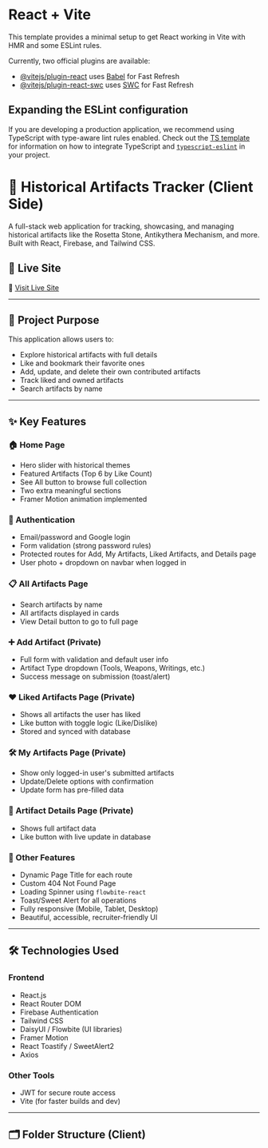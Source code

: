 # React + Vite

This template provides a minimal setup to get React working in Vite with HMR and some ESLint rules.

Currently, two official plugins are available:

- [@vitejs/plugin-react](https://github.com/vitejs/vite-plugin-react/blob/main/packages/plugin-react) uses [Babel](https://babeljs.io/) for Fast Refresh
- [@vitejs/plugin-react-swc](https://github.com/vitejs/vite-plugin-react/blob/main/packages/plugin-react-swc) uses [SWC](https://swc.rs/) for Fast Refresh

## Expanding the ESLint configuration

If you are developing a production application, we recommend using TypeScript with type-aware lint rules enabled. Check out the [TS template](https://github.com/vitejs/vite/tree/main/packages/create-vite/template-react-ts) for information on how to integrate TypeScript and [`typescript-eslint`](https://typescript-eslint.io) in your project.




# 🏺 Historical Artifacts Tracker (Client Side)

A full-stack web application for tracking, showcasing, and managing historical artifacts like the Rosetta Stone, Antikythera Mechanism, and more. Built with React, Firebase, and Tailwind CSS.

## 🚀 Live Site

🔗 [Visit Live Site](https://artifactare.web.app/)

---

## 🎯 Project Purpose

This application allows users to:

- Explore historical artifacts with full details
- Like and bookmark their favorite ones
- Add, update, and delete their own contributed artifacts
- Track liked and owned artifacts
- Search artifacts by name

---

## ✨ Key Features

### 🏠 Home Page
- Hero slider with historical themes
- Featured Artifacts (Top 6 by Like Count)
- See All button to browse full collection
- Two extra meaningful sections
- Framer Motion animation implemented

### 🔐 Authentication
- Email/password and Google login
- Form validation (strong password rules)
- Protected routes for Add, My Artifacts, Liked Artifacts, and Details page
- User photo + dropdown on navbar when logged in

### 📋 All Artifacts Page
- Search artifacts by name
- All artifacts displayed in cards
- View Detail button to go to full page

### ➕ Add Artifact (Private)
- Full form with validation and default user info
- Artifact Type dropdown (Tools, Weapons, Writings, etc.)
- Success message on submission (toast/alert)

### ❤️ Liked Artifacts Page (Private)
- Shows all artifacts the user has liked
- Like button with toggle logic (Like/Dislike)
- Stored and synced with database

### 🛠 My Artifacts Page (Private)
- Show only logged-in user's submitted artifacts
- Update/Delete options with confirmation
- Update form has pre-filled data

### 🧾 Artifact Details Page (Private)
- Shows full artifact data
- Like button with live update in database

### 🧭 Other Features
- Dynamic Page Title for each route
- Custom 404 Not Found Page
- Loading Spinner using `flowbite-react`
- Toast/Sweet Alert for all operations
- Fully responsive (Mobile, Tablet, Desktop)
- Beautiful, accessible, recruiter-friendly UI

---

## 🛠 Technologies Used

### Frontend
- React.js
- React Router DOM
- Firebase Authentication
- Tailwind CSS
- DaisyUI / Flowbite (UI libraries)
- Framer Motion
- React Toastify / SweetAlert2
- Axios

### Other Tools
- JWT for secure route access
- Vite (for faster builds and dev)

---

## 🗂 Folder Structure (Client)

